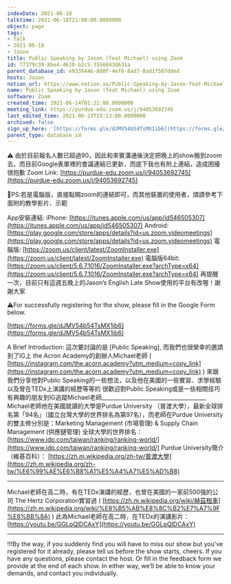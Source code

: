 ```yaml
---
indexDate: 2021-06-18
talktime: 2021-06-18T21:00:00.0000000
object: page
tags:
- Talk
- 2021-06-18
- Jason
title: Public Speaking by Jason (feat Michael) using Zoom
id: 77379c39-8be4-4610-b2c5-3556843d631a
parent_database_id: e9339446-880f-4ef0-8ad7-8ad1f507dded
hosts: Jason
notion_url: https://www.notion.so/Public-Speaking-by-Jason-feat-Michael-using-Zoom-77379c398be44610b2c53556843d631a
name: Public Speaking by Jason (feat Michael) using Zoom
software: Zoom
created_time: 2021-06-14T01:22:00.0000000
meeting_link: https://purdue-edu.zoom.us/j/94053692745
last_edited_time: 2021-06-23T15:13:00.0000000
archived: false
sign_up_here: '[https://forms.gle/dJMV54b54TsMX1ib6](https://forms.gle/dJMV54b54TsMX1ib6)'
parent_type: database_id
---
```


⚠️
由於目前報名人數已超過90，因此和來賓溝通後決定把晚上的show搬到zoom去，而目前Google表單裡的會議連結已更新，而底下我也有附上連結，造成困擾很抱歉
Zoom Link:  [https://purdue-edu.zoom.us/j/94053692745](https://purdue-edu.zoom.us/j/94053692745) 

🔆PS:若是電腦版，直接點開zoom的連結即可，而其他裝置的使用者，煩請參考下面附的教學影片、示範

App安裝連結:
iPhone:  [https://itunes.apple.com/us/app/id546505307](https://itunes.apple.com/us/app/id546505307) 
Android:  [https://play.google.com/store/apps/details?id=us.zoom.videomeetings](https://play.google.com/store/apps/details?id=us.zoom.videomeetings) 
電腦版:  [https://zoom.us/client/latest/ZoomInstaller.exe](https://zoom.us/client/latest/ZoomInstaller.exe) 
電腦版64bit:  [https://zoom.us/client/5.6.7.1016/ZoomInstaller.exe?archType=x64](https://zoom.us/client/5.6.7.1016/ZoomInstaller.exe?archType=x64) 
再提醒一次，目前只有這週五晚上的Jason’s English Late Show使用的平台有改喔！謝謝大家

⚠️For successfully registering for the show, please fill in the Google Form below.

[https://forms.gle/dJMV54b54TsMX1ib6](https://forms.gle/dJMV54b54TsMX1ib6)

A Brief Introduction:
這次要討論的是 [Public Speaking], 而我們也很榮幸的邀請到了IG上 the Acron Academy的創辦人Michael老師 ( [https://instagram.com/the.acorn.academy?utm_medium=copy_link](https://instagram.com/the.acorn.academy?utm_medium=copy_link) )
來跟我們分享他對Public Speaking的一些想法，以及他在美國的一些實習、求學經驗以及曾在TEDx上演講的經歷等等的 
很歡迎對Public Speaking或是一些相關技巧有興趣的朋友到IG追蹤Michael老師______________________________________
Michael老師他在美國就讀的大學是Purdue University （普渡大學），最新全球排名第「94名」（國立台灣大學的世界排名為第97名），而老師在Purdue University 的雙主修分別是：Marketing Management (市場管理) & Supply Chain Management (供應鏈管理)
全球大學的世界排名： [https://www.idp.com/taiwan/ranking/ranking-world/](https://www.idp.com/taiwan/ranking/ranking-world/) 
Purdue University簡介（維基百科）： [https://zh.m.wikipedia.org/zh-tw/普渡大學](https://zh.m.wikipedia.org/zh-tw/%E6%99%AE%E6%B8%A1%E5%A4%A7%E5%AD%B8) 
______________________________________
Michael老師在高二時，有在TEDx演講的經歷，也曾在美國的一家前500強的公司
The Hertz Corporation實習過 ( [https://zh.m.wikipedia.org/wiki/赫茲租車](https://zh.m.wikipedia.org/wiki/%E8%B5%AB%E8%8C%B2%E7%A7%9F%E8%BB%8A) ) 
此為Michael老師在高二時，在TEDx的演講影片： [https://youtu.be/GGLpQlDCAxY](https://youtu.be/GGLpQlDCAxY) 
_____________________________________
!!!By the way, if you suddenly find you will have to miss our show but you’ve registered for it already, please tell us before the show starts, cheers.
If you have any questions, please contact the host. Or fill in the feedback form we provide at the end of each show. In either way, we’ll be able to know your demands, and contact you individually.


